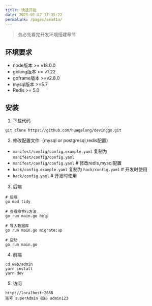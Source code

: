 ```yaml
---
title: 快速开始
date: 2025-01-07 17:35:22
permalink: /pages/aea41a/
---
```

> 务必先看完开发环境搭建章节

## 环境要求

- node版本 >= v18.0.0
- golang版本 >= v1.22
- goframe版本 >=v2.8.0
- mysql版本 >=5.7
- Redis >= 5.0

## 安装

1. 下载代码

```
git clone https://github.com/huagelong/devinggo.git
```

2. 修改配置文件（mysql or postgresql,redis配置）

- `manifest/config/config.example.yaml` 复制为 `manifest/config/config.yaml`
- `manifest/config/config.yaml` # 修改redis,mysql配置
- `hack/config.example.yaml` 复制为 `hack/config.yaml` # 开发时使用
- `hack/config.yaml` # 开发时使用

3. 后端

```
# 后端
go mod tidy

# 查看命令行方法
go run main.go help

# 导入数据库
go run main.go migrate:up

# 启动
go run main.go

```

4. 前端

```
cd web/admin
yarn install
yarn dev
```

5. 访问

```
http://localhost:2888
账号 superAdmin 密码 admin123
```
